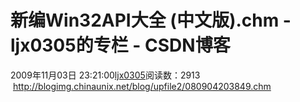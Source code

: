 # 新编Win32API大全 (中文版).chm  - ljx0305的专栏 - CSDN博客
2009年11月03日 23:21:00[ljx0305](https://me.csdn.net/ljx0305)阅读数：2913
 http://blogimg.chinaunix.net/blog/upfile2/080904203849.chm 
